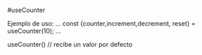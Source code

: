 #useCounter

Ejemplo de uso:
...
    const {counter,increment,decrement, reset} = useCounter(10);
...

useCounter() // recibe un valor por defecto
  